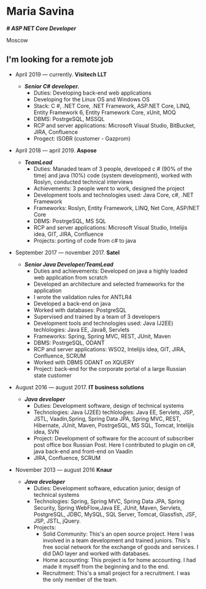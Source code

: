 **Maria Savina**
===========
***# ASP NET Core Developer***

Moscow

##  I'm looking for a remote job

- April 2019 — currently. **Visitech LLT**
    - ***Senior C# developer.***
      - Duties: Developing back-end web applications
      - Developing for the Linux OS and Windows OS
      - Stack: C #, .NET Core, .NET Framework, ASP.NET Core, LINQ, Entity Framework 6, Entity Framework Core, xUnit, MOQ
      - DBMS: PostrgeSQL, MSSQL
      - RCP and server applications: Microsoft Visual Studio, BitBucket, JIRA, Confluence
      - Progect: ISOBR (customer - Gazprom)
      
- April 2018 — april 2019. **Aspose**
    - ***TeamLead***
      -  Duties: Manaded team of 3 people, developed c # (90% of the time) and java (10%) code (system development), worked with Roslyn, conducted technical interviews
      - Achievements: 3 people went to work, designed the project
      - Development tools and technologies used: Java Core, c#, .NET Framework
      - Frameworks: Roslyn, Entity Framework, LINQ, Net Core, ASP/NET Core
      - DBMS: PostrgeSQL, MS SQL
      - RCP and server applications: Microsoft Visual Studio, Intelijis idea, GIT, JIRA, Confluence
      - Projects: porting of code from c# to java
    
- September 2017 — november 2017. **Satel**
    - ***Senior Java Developer/TeamLead***
        - Duties and achievements: Developed on java a highly loaded web application from scratch
        - Developed an architecture and selected frameworks for the application
        - I wrote the validation rules for ANTLR4
        - Developed a back-end on java
        - Worked with databases: PostgreSQL
        - Supervised and trained by a team of 3 developers
        - Development tools and technologies used: Java (J2EE) techlologies: Java EE, Java8, Servlets
        - Frameworks: Spring, Spring MVC, REST, JUnit, Maven
        - DBMS: PostrgeSQL, ODANT
        - RCP and server applications: WSO2, Intelijis idea, GIT, JIRA, Confluence, SCRUM
        - Worked with DBMS ODANT on XQUERY
        - Project: back-end for the corporate portal of a large Russian state customer
          
    
 - August 2016 — august 2017. **IT business solutions**
     - ***Java developer***
        - Duties: Development software, design of technical systems
        - Technologies: Java (J2EE) techlologies: Java EE, Servlets, JSP, JSTL, Vaadin,Spring, Spring Data JPA, Spring MVC, REST, Hibernate, JUnit, Maven, PostrgeSQL, MS SQL, Tomcat, Intelijis idea, SVN
        - Project: Development of software for the account of subscriber post office box Russian Post. Here I contributed to plugin on c#, java back-end and front-end on Vaadin
        - JIRA, Confluence, SCRUM
  - November 2013 — august 2016  **Knaur**        
    - ***Java developer***
        - Duties: Development software, education junior, design of technical systems
        - Technologies: Spring, Spring MVC, Spring Data JPA, Spring Security, Spring WebFlow,Java EE, JUnit, Maven, Servlets, PostgreSQL, JDBC, MySQL, SQL Server, Tomcat, Glassfish, JSF, JSP, JSTL, jQuery.
        - Projects:
          - Solid Community: This's an open source project. Here I was involved in a team development and trained juniors. This's free social network for the exchange of goods and services. I did DAO layer and worked with databases.
          - Home accounting: This project is for home accounting. I had made it myself from the beginning and to the end.
          - Recruitment: This's a small project for a recruitment. I was the only member of the team.
          
